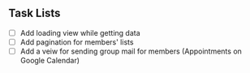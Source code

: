 ## Task Lists
- [ ] Add loading view while getting data
- [ ] Add pagination for members' lists
- [ ] Add a veiw for sending group mail for members (Appointments on Google Calendar)